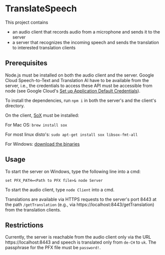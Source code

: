 # TranslateSpeech #
This project contains
- an audio client that records audio from a microphone and sends it to the server
- a server that recognizes the incoming speech and sends the translation to interested translation clients

## Prerequisites ##

Node.js must be installed on both the audio client and the server. Google Cloud Speech-to-Text and Translation AI have to be available from the server, i.e., the credentials to access these API must be accessible from node (see Google Cloud's [Set up Application Default Credentials](https://cloud.google.com/docs/authentication/provide-credentials-adc)).

To install the dependencies, run `npm i` in both the server's and the client's directory.

On the client, [SoX](http://sox.sourceforge.net/) must be installed:

For Mac OS:
`brew install sox`

For most linux disto's:
`sudo apt-get install sox libsox-fmt-all`

For Windows:
[download the binaries](http://sourceforge.net/projects/sox/files/latest/download)

## Usage ##

To start the server on Windows, type the following line into a cmd:

`set PFX_PATH=<Path to PFX file>& node Server`

To start the audio client, type `node Client` into a cmd.

Translations are available via HTTPS requests to the server's port 8443 at the path `/getTranslation` (e.g., via https://localhost:8443/getTranslation) from the translation clients.

## Restrictions ##

Currently, the server is reachable from the audio client only via the URL https://localhost:8443 and speech is translated only from `de-CH` to `uk`. The passphrase for the PFX file must be `password!`.